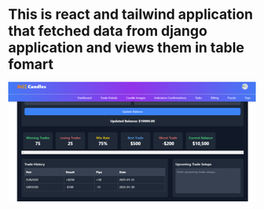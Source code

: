 # This is react and tailwind application that fetched data from django application and views them in table fomart
![alt text](image-1.png)